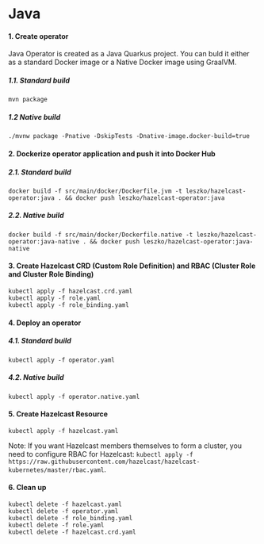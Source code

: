
# Java

#### 1. Create operator

Java Operator is created as a Java Quarkus project. You can buld it either as a standard Docker image or a Native Docker image using GraalVM.

##### 1.1. Standard build
```
mvn package
```

##### 1.2 Native build
```
./mvnw package -Pnative -DskipTests -Dnative-image.docker-build=true
```

#### 2. Dockerize operator application and push it into Docker Hub

##### 2.1. Standard build
```
docker build -f src/main/docker/Dockerfile.jvm -t leszko/hazelcast-operator:java . && docker push leszko/hazelcast-operator:java
```

##### 2.2. Native build
```
docker build -f src/main/docker/Dockerfile.native -t leszko/hazelcast-operator:java-native . && docker push leszko/hazelcast-operator:java-native
```

#### 3. Create Hazelcast CRD (Custom Role Definition) and RBAC (Cluster Role and Cluster Role Binding)
```
kubectl apply -f hazelcast.crd.yaml
kubectl apply -f role.yaml
kubectl apply -f role_binding.yaml
```

#### 4. Deploy an operator

##### 4.1. Standard build
```
kubectl apply -f operator.yaml
```

##### 4.2. Native build
```
kubectl apply -f operator.native.yaml
```

#### 5. Create Hazelcast Resource
```
kubectl apply -f hazelcast.yaml
```

Note: If you want Hazelcast members themselves to form a cluster, you need to configure RBAC for Hazelcast: `kubectl apply -f https://raw.githubusercontent.com/hazelcast/hazelcast-kubernetes/master/rbac.yaml`.

#### 6. Clean up
```
kubectl delete -f hazelcast.yaml
kubectl delete -f operator.yaml
kubectl delete -f role_binding.yaml
kubectl delete -f role.yaml
kubectl delete -f hazelcast.crd.yaml
```
